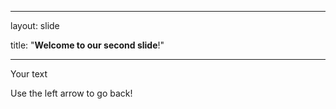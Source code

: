 ___

layout: slide

title: "**Welcome to our second slide**!"

---

Your text

Use the left arrow to go back!
